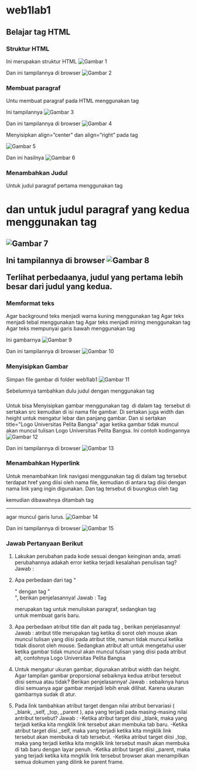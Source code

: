 # web1lab1
## Belajar tag HTML

### Struktur HTML
Ini merupakan struktur HTML
![Gambar 1](screenshot/ss1.png)

Dan ini tampilannya di browser
![Gambar 2](screenshot/ss11.png)

### Membuat paragraf
Untu membuat paragraf pada HTML menggunakan tag <p>
Ini tampilannya
![Gambar 3](screenshot/ss21.png)

Dan ini tampilannya di browser
![Gambar 4](screenshot/ss22.png)

Menyisipkan align=”center” dan align=”right” pada tag <p>
![Gambar 5](screenshot/ss31.png)

Dan ini hasilnya
![Gambar 6](screenshot/ss32.png)

### Menambahkan Judul
Untuk judul paragraf pertama menggunakan tag <h1> dan untuk judul paragraf yang kedua menggunakan tag <h2>
![Gambar 7](screenshot/ss41.png)

Ini tampilannya di browser
![Gambar 8](screenshot/ss42.png)

Terlihat perbedaanya, judul yang pertama lebih besar dari judul yang kedua.

### Memformat teks
Agar background teks menjadi warna kuning menggunakan tag <mark></mark>
Agar teks menjadi tebal menggunakan tag <b></b>
Agar teks menjadi miring menggunakan tag <i></i>
Agar teks mempunyai garis bawah menggunakan tag <u></u>

Ini gambarnya
![Gambar 9](screenshot/ss51.png)

Dan ini tampilannya di browser
![Gambar 10](screenshot/ss52.png)

###  Menyisipkan Gambar
Simpan file gambar di folder web1lab1
![Gambar 11](screenshot/ss61.png)

Sebelumnya tambahkan dulu judul dengan menggunakan tag <h3></h3>

Untuk bisa Menyisipkan gambar menggunakan tag <img>
di dalam tag <img> tersebut di sertakan src kemudian di isi nama file gambar.
Di sertakan juga width dan height untuk mengatur lebar dan panjang gambar.
Dan si sertakan title="Logo Universitas Pelita Bangsa" agar ketika gambar tidak muncul akan muncul tulisan Logo Universitas Pelita Bangsa.
Ini contoh kodingannya
![Gambar 12](screenshot/ss62.png)

Dan ini tampilannya di browser
![Gambar 13](screenshot/ss63.png)

### Menambahkan Hyperlink
Untuk menambahkan link navigasi menggunakan tag <a></a>
di dalam tag tersebut terdapat href yang diisi oleh nama file, kemudian di antara tag <a></a> diisi dengan nama link yang ingin digunakan. Dan tag <a></a> tersebut di buungkus oleh tag <nav></nav> kemudian dibawahnya ditambah tag <hr> agar muncul garis lurus.
![Gambar 14](screenshot/ss71.png)

Dan ini tampilannya di browser
![Gambar 15](screenshot/ss72.png)

### Jawab Pertanyaan Berikut
1. Lakukan perubahan pada kode sesuai dengan keinginan anda, amati perubahannya adakah
   error ketika terjadi kesalahan penulisan tag?
   Jawab :

2. Apa perbedaan dari tag "<p>" dengan tag "<br>", berikan penjelasannya!
    Jawab : Tag <p> merupakan tag untuk menuliskan paragraf, sedangkan tag <br> untuk membuat garis baru.

3. Apa perbedaan atribut title dan alt pada tag <img>, berikan penjelasannya!
    Jawab : atribut title merupakan tag ketika di sorot oleh mouse akan muncul tulisan yang diisi pada atribut title, namun tidak muncul ketika tidak disorot oleh mouse.
    Sedangkan atribut alt untuk mengetahui user ketika gambar tidak muncul akan muncul tulisan yang diisi pada atribut alt, contohnya Logo Universitas Pelita Bangsa
4. Untuk mengatur ukuran gambar, digunakan atribut width dan height. Agar tampilan gambar
    proporsional sebaiknya kedua atribut tersebut diisi semua atau tidak? Berikan penjelasannya!
    Jawab : sebaiknya harus diisi semuanya agar gambar menjadi lebih enak dilihat. Karena ukuran gambarnya sudak di atur.
5. Pada link tambahkan atribut target dengan nilai atribut bervariasi ( _blank, _self, _top,
    _parent ), apa yang terjadi pada masing-masing nilai antribut tersebut?
    Jawab :
    -Ketika atribut target diisi _blank, maka yang terjadi ketika kita mngklik link tersebut akan membuka tab baru.
    -Ketika atribut target diisi _self,  maka yang terjadi ketika kita mngklik link tersebut akan membuka di tab tersebut.
    -Ketika atribut target diisi _top,  maka yang terjadi ketika kita mngklik link tersebut masih akan membuka di tab baru dengan  layar penuh.
    -Ketika atribut target diisi _parent,  maka yang terjadi ketika kita mngklik link tersebut browser akan menampilkan semua dokumen yang dilink ke parent frame.
